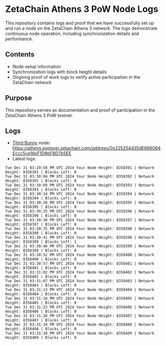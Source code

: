 # ZetaChain Athens 3 PoW Node Logs
This repository contains logs and proof that we have successfully set up and run a node on the ZetaChain Athens 3 network. The logs demonstrate continuous node operation, including synchronization details and performance.

## Contents
- Node setup information
- Synchronization logs with block height details
- Ongoing proof of work logs to verify active participation in the ZetaChain network

## Purpose
This repository serves as documentation and proof of participation in the ZetaChain Athens 3 PoW testnet.

## Logs

- [Third Bunny](https://thirdbunny.xyz/) node: https://athens.explorer.zetachain.com/address/0x225254d35dE666064Eccc5ce16eF1D8bF8D7b5EE
- Latest logs:
```
Tue Dec 31 03:29:58 PM UTC 2024 Your Node Height: 8358391 | Network Height: 8358391 | Blocks Left: 0
Tue Dec 31 03:30:04 PM UTC 2024 Your Node Height: 8358392 | Network Height: 8358392 | Blocks Left: 0
Tue Dec 31 03:30:09 PM UTC 2024 Your Node Height: 8358393 | Network Height: 8358393 | Blocks Left: 0
Tue Dec 31 03:30:14 PM UTC 2024 Your Node Height: 8358394 | Network Height: 8358394 | Blocks Left: 0
Tue Dec 31 03:30:20 PM UTC 2024 Your Node Height: 8358395 | Network Height: 8358395 | Blocks Left: 0
Tue Dec 31 03:30:25 PM UTC 2024 Your Node Height: 8358396 | Network Height: 8358396 | Blocks Left: 0
Tue Dec 31 03:30:30 PM UTC 2024 Your Node Height: 8358397 | Network Height: 8358397 | Blocks Left: 0
Tue Dec 31 03:30:35 PM UTC 2024 Your Node Height: 8358398 | Network Height: 8358398 | Blocks Left: 0
Tue Dec 31 03:30:41 PM UTC 2024 Your Node Height: 8358398 | Network Height: 8358399 | Blocks Left: 1
Tue Dec 31 03:30:46 PM UTC 2024 Your Node Height: 8358399 | Network Height: 8358399 | Blocks Left: 0
Tue Dec 31 03:30:52 PM UTC 2024 Your Node Height: 8358400 | Network Height: 8358400 | Blocks Left: 0
Tue Dec 31 03:30:57 PM UTC 2024 Your Node Height: 8358401 | Network Height: 8358401 | Blocks Left: 0
Tue Dec 31 03:31:02 PM UTC 2024 Your Node Height: 8358402 | Network Height: 8358402 | Blocks Left: 0
Tue Dec 31 03:31:07 PM UTC 2024 Your Node Height: 8358403 | Network Height: 8358403 | Blocks Left: 0
Tue Dec 31 03:31:13 PM UTC 2024 Your Node Height: 8358404 | Network Height: 8358404 | Blocks Left: 0
Tue Dec 31 03:31:18 PM UTC 2024 Your Node Height: 8358405 | Network Height: 8358405 | Blocks Left: 0
Tue Dec 31 03:31:23 PM UTC 2024 Your Node Height: 8358406 | Network Height: 8358406 | Blocks Left: 0
Tue Dec 31 03:31:28 PM UTC 2024 Your Node Height: 8358407 | Network Height: 8358407 | Blocks Left: 0
Tue Dec 31 03:31:34 PM UTC 2024 Your Node Height: 8358408 | Network Height: 8358408 | Blocks Left: 0
Tue Dec 31 03:31:39 PM UTC 2024 Your Node Height: 8358409 | Network Height: 8358409 | Blocks Left: 0
```
